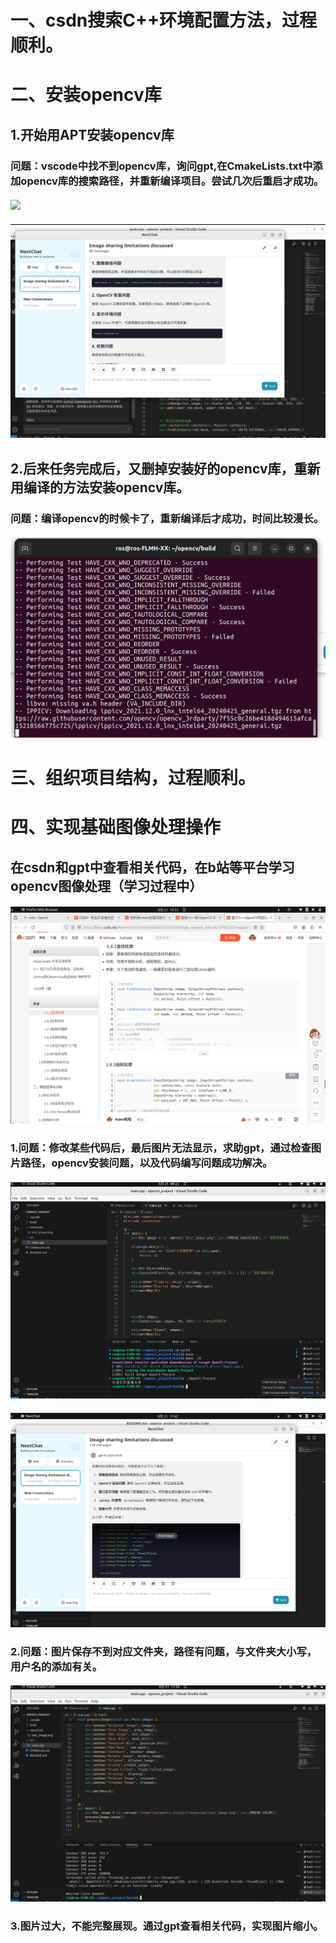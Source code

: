 # 一、csdn搜索C++环境配置方法，过程顺利。
# 二、安装opencv库
## 1.开始用APT安装opencv库
### 问题：vscode中找不到opencv库，询问gpt,在CmakeLists.txt中添加opencv库的搜索路径，并重新编译项目。尝试几次后重启才成功。
#### ![](3.png)
#### ![](picturea/7.png)
## 2.后来任务完成后，又删掉安装好的opencv库，重新用编译的方法安装opencv库。
### 问题：编译opencv的时候卡了，重新编译后才成功，时间比较漫长。
#### ![](picturea/5.png)
# 三、组织项目结构，过程顺利。
# 四、实现基础图像处理操作
## 在csdn和gpt中查看相关代码，在b站等平台学习opencv图像处理（学习过程中）
#### ![](picturea/13.png)
### 1.问题：修改某些代码后，最后图片无法显示，求助gpt，通过检查图片路径，opencv安装问题，以及代码编写问题成功解决。
#### ![](picturea/14.png)
#### ![](picturea/1.png)
### 2.问题：图片保存不到对应文件夹，路径有问题，与文件夹大小写，用户名的添加有关。
#### ![](picturea/10.png)
### 3.图片过大，不能完整展现。通过gpt查看相关代码，实现图片缩小。

